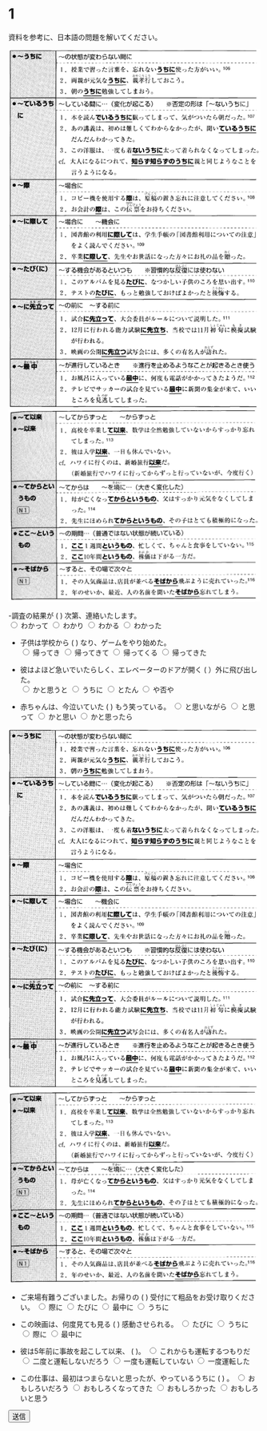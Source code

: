 # 1

資料を参考に、日本語の問題を解いてください。

<img src="imgs/12_1.png" />
<img src="imgs/12_2.png" />

-調査の結果が (     ) 次第、連絡いたします。  
<input type="radio" name="1" value="1"> わかって
<input type="radio" name="1" value="2"> わかり
<input type="radio" name="1" value="3"> わかる
<input type="radio" name="1" value="4"> わかった

- 子供は学校から (     ) なり、ゲームをやり始めた。   
<input type="radio" name="1" value="1"> 帰ってき 
<input type="radio" name="1" value="2"> 帰ってきて
<input type="radio" name="1" value="3"> 帰ってくる
<input type="radio" name="1" value="4"> 帰ってきた

- 彼はよほど急いでいたらしく、エレベーターのドアが開く (     ）外に飛び出した。   
<input type="radio" name="1" value="1"> かと思うと
<input type="radio" name="1" value="2"> うちに
<input type="radio" name="1" value="3"> とたん
<input type="radio" name="1" value="4"> や否や

- 赤ちゃんは、今泣いていた (     ) もう笑っている。
<input type="radio" name="1" value="1"> と思いながら
<input type="radio" name="1" value="2"> と思って
<input type="radio" name="1" value="3"> かと思い
<input type="radio" name="1" value="4"> かと思ったら

<img src="imgs/13_1.png" />
<img src="imgs/13_2.png" />

- ご来場有難うございました。お帰りの (     ) 受付にて粗品をお受け取りください。
<input type="radio" name="1" value="1"> 際に
<input type="radio" name="1" value="2"> たびに
<input type="radio" name="1" value="3"> 最中に
<input type="radio" name="1" value="4"> うちに

- この映画は、何度見ても見る (     ) 感動させられる。
<input type="radio" name="1" value="1"> たびに
<input type="radio" name="1" value="2"> うちに
<input type="radio" name="1" value="3"> 際に
<input type="radio" name="1" value="4"> 最中に

- 彼は5年前に事故を起こして以来、 (     )。
<input type="radio" name="1" value="1"> これからも運転するつもりだ
<input type="radio" name="1" value="2"> 二度と運転しないだろう
<input type="radio" name="1" value="3"> 一度も運転していない
<input type="radio" name="1" value="4"> 一度運転した

- この仕事は、最初はつまらないと思ったが、やっているうちに (     ) 。
<input type="radio" name="1" value="1"> おもしろいだろう
<input type="radio" name="1" value="2"> おもしろくなってきた
<input type="radio" name="1" value="3"> おもしろかった
<input type="radio" name="1" value="4"> おもしろいと思う

<button type="button" onclick="location.href='./2'">送信</button>
